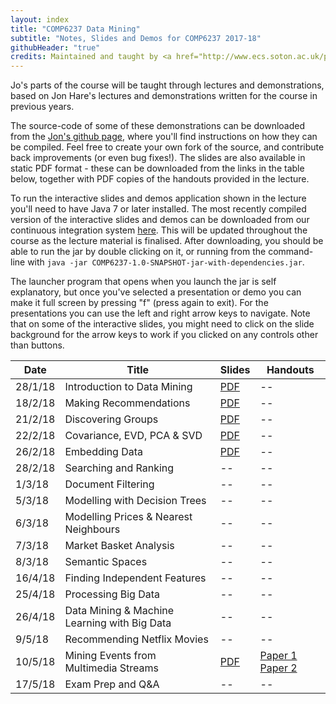 ```yaml
---
layout: index
title: "COMP6237 Data Mining"
subtitle: "Notes, Slides and Demos for COMP6237 2017-18"
githubHeader: "true"
credits: Maintained and taught by <a href="http://www.ecs.soton.ac.uk/people/jh1c18">Dr Jo Houghton</a> (<a href="https://github.com/jonhare">jonhare</a>)
---
```



Jo's parts of the course will be taught through lectures and demonstrations, based on Jon Hare's lectures and demonstrations written for the course in previous years.

 The source-code of some of these demonstrations can be downloaded from the [Jon's github page](http://github.com/jonhare/COMP6237), where you'll find instructions on how they can be compiled. Feel free to create your own fork of the source, and contribute back improvements (or even bug fixes!). The slides are also available in static PDF format - these can be downloaded from the links in the table below, together with PDF copies of the handouts provided in the lecture.

To run the interactive slides and demos application shown in the lecture you'll need to have Java 7 or later installed. The most recently compiled version of the interactive slides and demos can be downloaded from our continuous integration system [here](http://jenkins.ecs.soton.ac.uk/job/COMP6237/lastSuccessfulBuild/artifact/app/target/COMP6237-1.0-SNAPSHOT-jar-with-dependencies.jar). This will be updated throughout the course as the lecture material is finalised. After downloading, you should be able to run the jar by double clicking on it, or running from the command-line with `java -jar COMP6237-1.0-SNAPSHOT-jar-with-dependencies.jar`.

The launcher program that opens when you launch the jar is self explanatory, but once you've selected a presentation or demo you can make it full screen by pressing "f" (press again to exit). For the presentations you can use the left and right arrow keys to navigate. Note that on some of the interactive slides, you might need to click on the slide background for the arrow keys to work if you clicked on any controls other than buttons.

Date     | Title        | Slides                             | Handouts
---------| ------------ | ---------------------------------- | ---------
28/1/18  | Introduction to Data Mining | [PDF](./lectures/pdf/Intro_mb.pdf) | -- |
18/2/18  | Making Recommendations | [PDF](./lectures/pdf/02_Recommender_jh.pdf) | -- |
21/2/18  | Discovering Groups | [PDF](./lectures/pdf/03_discovering_groups_jh.pdf) | -- |
22/2/18  | Covariance, EVD, PCA & SVD | [PDF](./lectures/pdf/04_covariance_jh.pdf) | -- |
26/2/18  | Embedding Data | [PDF](./lectures/pdf/05_embedding_data_jh.pdf) | -- |
28/2/18  | Searching and Ranking | -- | -- |
1/3/18   | Document Filtering  | -- | -- |
5/3/18   | Modelling with Decision Trees |  -- | -- |
6/3/18   | Modelling Prices & Nearest Neighbours |  -- | -- |
7/3/18  | Market Basket Analysis |  -- | -- |
8/3/18  | Semantic Spaces |  -- | -- |
16/4/18  | Finding Independent Features |  -- | -- |
25/4/18  | Processing Big Data |  -- | -- |
26/4/18  | Data Mining & Machine Learning with Big Data |  -- | -- |
9/5/18   | Recommending Netflix Movies |  -- | -- |
10/5/18  | Mining Events from Multimedia Streams | [PDF](./lectures/pdf/SED.pdf) | [Paper 1](http://eprints.soton.ac.uk/352460/) [Paper 2](http://eprints.soton.ac.uk/380227/)
17/5/18  | Exam Prep and Q&A |  -- | -- |
